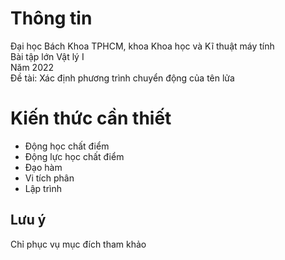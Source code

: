 # Thông tin

Đại học Bách Khoa TPHCM, khoa Khoa học và Kĩ thuật máy tính <br />
Bài tập lớn Vật lý I <br />
Năm 2022 <br />
Đề tài: Xác định phương trình chuyển động của tên lửa

# Kiến thức cần thiết

- Động học chất điểm
- Động lực học chất điểm
- Đạo hàm
- Vi tích phân
- Lập trình

## Lưu ý

Chỉ phục vụ mục đích tham khảo
